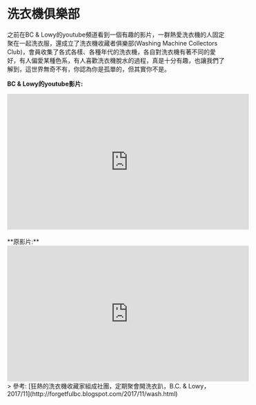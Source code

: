 # 洗衣機俱樂部



之前在BC & Lowy的youtube頻道看到一個有趣的影片，一群熱愛洗衣機的人固定聚在一起洗衣服，還成立了洗衣機收藏者俱樂部(Washing Machine Collectors Club)，會員收集了各式各樣、各種年代的洗衣機，各自對洗衣機有著不同的愛好，有人偏愛某種色系，有人喜歡洗衣機脫水的過程，真是十分有趣，也讓我們了解到，這世界無奇不有，你認為你是孤單的，但其實你不是。

**BC & Lowy的youtube影片:**
<iframe width="560" height="315" src="https://www.youtube.com/embed/XTjUWapru_Y" frameborder="0" allow="accelerometer; autoplay; encrypted-media; gyroscope; picture-in-picture" allowfullscreen></iframe>

<br>
<br>
**原影片:**
<iframe width="560" height="315" src="https://www.youtube.com/embed/jmmmxI-Y_6U" frameborder="0" allow="accelerometer; autoplay; encrypted-media; gyroscope; picture-in-picture" allowfullscreen></iframe>

<br>
> 參考: [狂熱的洗衣機收藏家組成社團，定期聚會開洗衣趴，B.C. & Lowy，2017/11](http://forgetfulbc.blogspot.com/2017/11/wash.html)
